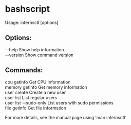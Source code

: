 # bashscript
Usage: internsctl [options] <command>

## Options:
  --help           Show help information <br>
  --version        Show command version<br>

## Commands:
  cpu getinfo      Get CPU information<br>
  memory getinfo   Get memory information<br>
  user create      Create a new user<br>
  user list        List regular users<br>
  user list --sudo-only   List users with sudo permissions<br>
  file getinfo     Get file information<br>

For more details, see the manual page using 'man internsctl'
